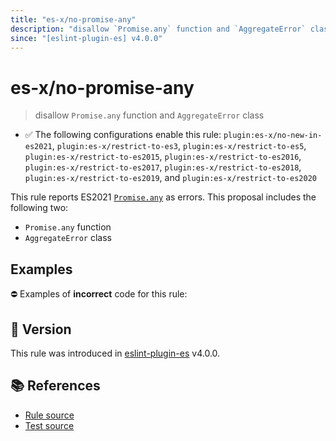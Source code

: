 ```yaml
---
title: "es-x/no-promise-any"
description: "disallow `Promise.any` function and `AggregateError` class"
since: "[eslint-plugin-es] v4.0.0"
---
```


# es-x/no-promise-any
> disallow `Promise.any` function and `AggregateError` class

- ✅ The following configurations enable this rule: `plugin:es-x/no-new-in-es2021`, `plugin:es-x/restrict-to-es3`, `plugin:es-x/restrict-to-es5`, `plugin:es-x/restrict-to-es2015`, `plugin:es-x/restrict-to-es2016`, `plugin:es-x/restrict-to-es2017`, `plugin:es-x/restrict-to-es2018`, `plugin:es-x/restrict-to-es2019`, and `plugin:es-x/restrict-to-es2020`

This rule reports ES2021 [`Promise.any`](https://github.com/tc39/proposal-promise-any) as errors.
This proposal includes the following two:

- `Promise.any` function
- `AggregateError` class

## Examples

⛔ Examples of **incorrect** code for this rule:

<eslint-playground type="bad" code="/*eslint es-x/no-promise-any: error */
const p = Promise.any(promises).catch(error =&gt; {
    if (error instanceof AggregateError) {
        // Do something.
    }
})
" />

## 🚀 Version

This rule was introduced in [eslint-plugin-es] v4.0.0.

[eslint-plugin-es]: https://github.com/mysticatea/eslint-plugin-es

## 📚 References

- [Rule source](https://github.com/ota-meshi/eslint-plugin-es-x/blob/master/lib/rules/no-promise-any.js)
- [Test source](https://github.com/ota-meshi/eslint-plugin-es-x/blob/master/tests/lib/rules/no-promise-any.js)
